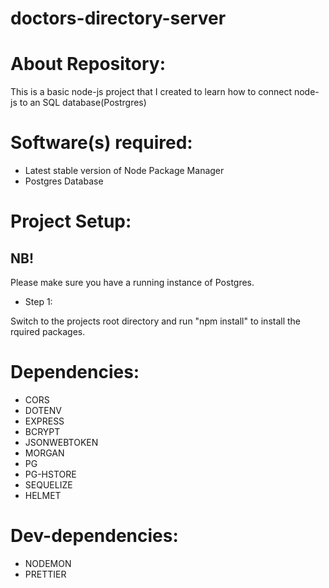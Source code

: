 # doctors-directory-server

# About Repository:
This is a basic node-js project that I created to learn how to connect node-js to an SQL database(Postrgres)

# Software(s) required:
* Latest stable version of Node Package Manager
* Postgres Database

# Project Setup:
## NB!
Please make sure you have a running instance of Postgres.

* Step 1:

Switch to the projects root directory and run "npm install" to install the rquired packages.

# Dependencies:
* CORS
* DOTENV
* EXPRESS
* BCRYPT
* JSONWEBTOKEN
* MORGAN
* PG
* PG-HSTORE
* SEQUELIZE
* HELMET

# Dev-dependencies:
* NODEMON
* PRETTIER
